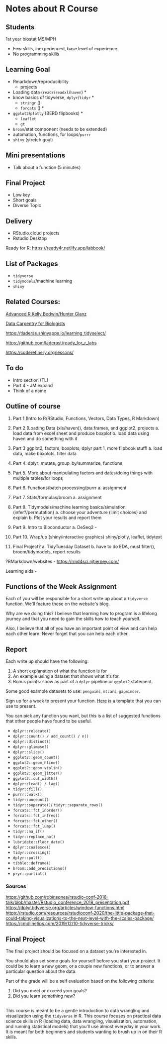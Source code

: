# Notes about R Course

## Students

1st year biostat MS/MPH

- Few skills, inexperienced, base level of experience
- No programming skills

## Learning Goal 

- Rmarkdown/reproducibility
    - projects
- Loading data (`readr`/`readxl`/`haven`) *
- know basics of tidyverse, `dplyr`/`tidyr` *
    - `stringr` ()
    - `forcats` () *
- `ggplot2`/`plotly` (BERD flipbooks) *
    - `leaflet`
    - `gt`
- `broom`/stat component (needs to be extended)
- automation, functions, for loops/`purrr`
- `shiny` (stretch goal)

## Mini presentations

- Talk about a function (5 minutes)

## Final Project

- Low key 
- Short goals
- Diverse Topic

## Delivery

- RStudio.cloud projects
- Rstudio Desktop

Ready for R: https://ready4r.netlify.app/labbook/

## List of Packages

- `tidyverse`
- `tidymodels`/machine learning
- `shiny`

## Related Courses:

[Advanced R Kelly Bodwin/Hunter Glanz](https://cal-poly-advanced-r.github.io/STAT-431/)

[Data Carpentry for Biologists](https://datacarpentry.org/semester-biology/)

https://tladeras.shinyapps.io/learning_tidyselect/

https://github.com/laderast/ready_for_r_labs

https://coderefinery.org/lessons/

## To do

- Intro section (TL)
- Part 4 - JM expand
- Think of a name


## Outline of course

1. Part 1 (Intro to R/RStudio, Functions, Vectors, Data Types, R Markdown)
2. Part 2 (Loading Data (xls/haven)), data.frames, and ggplot2, projects
    a. load data from excel sheet and produce boxplot
    b. load data using haven and do something with it
3. Part 3 ggplot2, factors, boxplots, dplyr part 1, more flipbook stuff!
    a. load data, make boxplots, filter data
4. Part 4. dplyr: mutate, group_by/summarize, functions 
    
5. Part 5. More about manipulating factors and dates/doing things with multiple tables/for loops
6. Part 6. Functions/batch processing/purrr
    a. assignment
7. Part 7. Stats/formulas/broom
    a. assignment
8. Part 8. Tidymodels/machine learning basics/simulation (infer?/permutation)
    a. choose your adventure (limit choices) and explain
    b. Plot your results and report them
9. Part 9. Intro to Bioconductor
    a. DeSeq2 - 
10. Part 10. Wrap/up (shiny/interactive graphics) shiny/plotly, leaflet, tidytext 
11. Final Project? 
    a. TidyTuesday Dataset
    b. have to do EDA, must filter(), broom/tidymodels, report results

?RMarkdown/websites - https://rmd4sci.njtierney.com/

Learning aids - 


## Functions of the Week Assignment

Each of you will be responsible for a short write up about a `tidyverse` function. We'll feature these on the website's blog.

Why are we doing this? I believe that learning how to program is a lifelong journey and that you need to gain the skills how to teach yourself. 

Also, I believe that all of you have an important point of view and can help each other learn. Never forget that you can help each other.

## Report

Each write up should have the following:

1. A short explanation of what the function is for
2. An example using a dataset that shows what it's for. 
3. Bonus points: show as part of a `dplyr` pipeline or `ggplot2` statement.

Some good example datasets to use: `penguins`, `mtcars`, `gapminder`.

Sign up for a week to present your function. [Here]() is a template that you can use to present. 

You can pick any function you want, but this is a list of suggested functions that other people have found to be useful.

- `dplyr::relocate()`
- `dplyr::count() / add_count() / n()`
- `dplyr::distinct()`
- `dplyr::glimpse()`
- `dplyr::slice()`
- `ggplot2::geom_count()`
- `ggplot2::geom_hline()`
- `ggplot2::geom_violin()`
- `ggplot2::geom_jitter()`
- `ggplot2::cut_width()`
- `dplyr::lead() / lag()`
- `tidyr::fill()`
- `purrr::walk()`
- `tidyr::uncount()`
- `tidyr::separate()`/ `tidyr::separate_rows()`
- `forcats::fct_inorder()`
- `forcats::fct_infreq()`
- `forcats::fct_other()`
- `forcats::fct_lump()`
- `tidyr::na_if()`
- `tidyr::replace_na()`
- `lubridate::floor_date()`
- `dplyr::coalesce()`
- `tidyr::crossing()`
- `dplyr::pull()`
- `tibble::deframe()`
- `broom::add_predictions()`
- `pryr::partial()`

### Sources

https://github.com/robinsones/rstudio-conf-2018-talk/blob/master/Rstudio_conference_2018_presentation.pdf
https://dplyr.tidyverse.org/articles/window-functions.html
https://rstudio.com/resources/rstudioconf-2020/the-little-package-that-could-taking-visualizations-to-the-next-level-with-the-scales-package/
https://cmdlinetips.com/2019/12/10-tidyverse-tricks/


## Final Project

The final project should be focused on a dataset you're interested in. 

You should also set some goals for yourself before you start your project. It could be to learn a new geom, or a couple new functions, or to answer a particular question about the data.

Part of the grade will be a self evaluation based on the following criteria:

1. Did you meet or exceed your goals?
2. Did you learn something new?


## 

This course is meant to be a gentle introduction to data wrangling and visualization using the `tidyverse` in R. This course focuses on practical data science skills in R (loading data, data wrangling, visualization, automation, and running statistical models) that you'll use almost everyday in your work. It is meant for both beginners and students wanting to brush up in on their R skills.